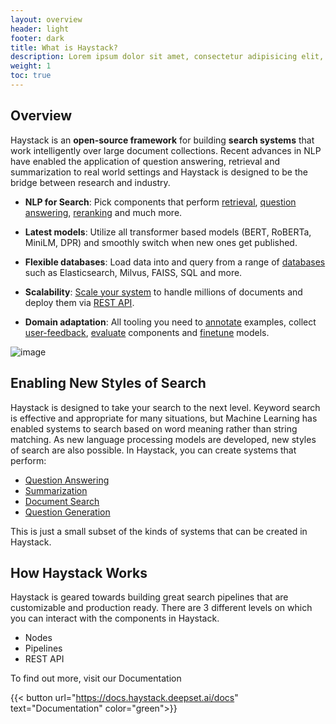 ```yaml
---
layout: overview
header: light
footer: dark
title: What is Haystack?
description: Lorem ipsum dolor sit amet, consectetur adipisicing elit, nisi quisquam et eveniet nesciunt repellendus.
weight: 1
toc: true
---
```


## Overview

Haystack is an **open-source framework** for building **search systems** that work intelligently over large document collections.
Recent advances in NLP have enabled the application of question answering, retrieval and summarization to real world settings
and Haystack is designed to be the bridge between research and industry.

- **NLP for Search**: Pick components that perform [retrieval](https://docs.haystack.deepset.ai/docs/retriever),
  [question answering](https://docs.haystack.deepset.ai/docs/reader), [reranking](https://docs.haystack.deepset.ai/docs/ranker) and much more.

- **Latest models**: Utilize all transformer based models (BERT, RoBERTa, MiniLM, DPR) and smoothly switch when new ones get published.

- **Flexible databases**: Load data into and query from a range of [databases](https://docs.haystack.deepset.ai/docs/document_store) such as Elasticsearch, Milvus, FAISS, SQL and more.

- **Scalability**: [Scale your system](https://docs.haystack.deepset.ai/docs/optimization) to handle millions of documents and deploy them via [REST API](https://docs.haystack.deepset.ai/docs/rest_api).

- **Domain adaptation**: All tooling you need to [annotate](https://docs.haystack.deepset.ai/docs/annotation) examples, collect [user-feedback](https://docs.haystack.deepset.ai/docs/domain_adaptation#user-feedback), [evaluate](https://docs.haystack.deepset.ai/docs/evaluation) components and [finetune](https://docs.haystack.deepset.ai/docs/domain_adaptation) models.

![image](/images/concepts_haystack_handdrawn.png)

## Enabling New Styles of Search

Haystack is designed to take your search to the next level.
Keyword search is effective and appropriate for many situations,
but Machine Learning has enabled systems to search based on word meaning rather than string matching.
As new language processing models are developed, new styles of search are also possible.
In Haystack, you can create systems that perform:

- [Question Answering](https://docs.haystack.deepset.ai/docs/ready_made_pipelines#extractiveqapipeline)
- [Summarization](https://docs.haystack.deepset.ai/docs/ready_made_pipelines#searchsummarizationpipeline)
- [Document Search](https://docs.haystack.deepset.ai/docs/ready_made_pipelines#documentsearchpipeline)
- [Question Generation](https://docs.haystack.deepset.ai/docs/ready_made_pipelines#questiongenerationpipeline)

This is just a small subset of the kinds of systems that can be created in Haystack.

## How Haystack Works

Haystack is geared towards building great search pipelines that are customizable and production ready.
There are 3 different levels on which you can interact with the components in Haystack.

- Nodes
- Pipelines
- REST API

To find out more, visit our Documentation

{{< button url="https://docs.haystack.deepset.ai/docs" text="Documentation" color="green">}}